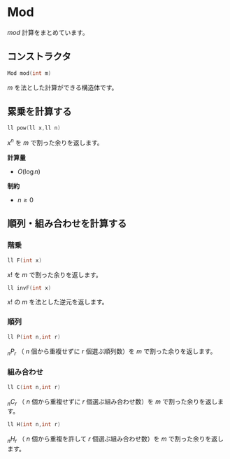 <script>
MathJax = {
  tex: {
    inlineMath: [['$', '$'], ['\\(', '\\)']]
  },
  svg: {
    fontCache: 'global'
  }
};
</script>
<script type="text/javascript" id="MathJax-script" async
  src="https://cdn.jsdelivr.net/npm/mathjax@3/es5/tex-svg.js">
</script>

# Mod

$mod$ 計算をまとめています。

## コンストラクタ

```cpp
Mod mod(int m)
```

$m$ を法とした計算ができる構造体です。

## 累乗を計算する

```cpp
ll pow(ll x,ll n)
```

$x^n$ を $m$ で割った余りを返します。

**計算量**

- $O(\log{n})$

**制約**

- $n \geq 0$

## 順列・組み合わせを計算する

### 階乗

```cpp
ll F(int x)
```

$x!$ を $m$ で割った余りを返します。

```cpp
ll invF(int x)
```

$x!$ の $m$ を法とした逆元を返します。

### 順列

```cpp
ll P(int n,int r)
```

$_n P _r$ （ $n$ 個から重複せずに $r$ 個選ぶ順列数）を $m$ で割った余りを返します。

### 組み合わせ

```cpp
ll C(int n,int r)
```

$_n C _r$ （ $n$ 個から重複せずに $r$ 個選ぶ組み合わせ数）を $m$ で割った余りを返します。

```cpp
ll H(int n,int r)
```

$_n H _r$ （ $n$ 個から重複を許して $r$ 個選ぶ組み合わせ数）を $m$ で割った余りを返します。
